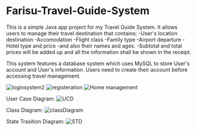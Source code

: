 # Farisu-Travel-Guide-System

This is a simple Java app project for my Travel Guide System. It allows users to manage their travel destination that contains:
-User's location destination
-Accomodation
-Flight class
-Family type
-Airport departure
-Hotel type and price 
-and also their names and ages. 
-Subtotal and total prices will be added up and all the information shall be shown in the receipt. 

This system features a database system which uses MySQL to store User's account and User's information. Users need to create their account before accessing travel management.

![loginsystem2](https://user-images.githubusercontent.com/98644709/162610479-16eef26f-3289-4ddb-8fa8-411ebf188548.PNG)
![registeration](https://user-images.githubusercontent.com/98644709/159411021-5474ce0f-d26c-43bf-a3eb-a23f6b8388f4.PNG)
![Home management](https://user-images.githubusercontent.com/98644709/159411024-445b4da5-55d1-4221-b076-2b72656baefd.PNG)


User Case Diagram:
![UCD](https://user-images.githubusercontent.com/98644709/164134232-30aa04eb-7efc-43df-a4cb-cf9ca12cd065.png)

Class Diagram:
![classDiagram](https://user-images.githubusercontent.com/98644709/164134296-7fe5b277-8a47-4bf8-85f5-7fce297b47a1.png)

State Trasition Diagram:
![STD](https://user-images.githubusercontent.com/98644709/164134344-c56ceecb-8774-47a2-99f7-b365fe4fbb12.png)


